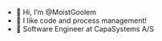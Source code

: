 - 👋 Hi, I’m @MoistGoolem
- 👀 I like code and process management!
- 🌱 Software Engineer at CapaSystems A/S
